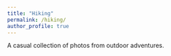 ```yaml
---
title: "Hiking"
permalink: /hiking/
author_profile: true
---
```

A casual collection of photos from outdoor adventures. 
